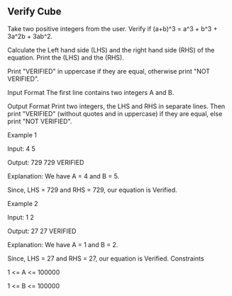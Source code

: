 ## Verify Cube

Take two positive integers from the user. Verify if (a+b)^3 = a^3 + b^3 + 3a^2b + 3ab^2.

Calculate the Left hand side (LHS) and the right hand side (RHS) of the equation. Print the (LHS) and the (RHS).

Print "VERIFIED" in uppercase if they are equal, otherwise print "NOT VERIFIED".

Input Format
The first line contains two integers A and B.

Output Format
Print two integers, the LHS and RHS in separate lines.
Then print "VERIFIED" (without quotes and in uppercase) if they are equal, else print "NOT VERIFIED".

Example 1

Input:
4 5

Output:
729
729
VERIFIED

Explanation:
We have A = 4 and B = 5.

Since, LHS = 729 and RHS = 729, our equation is Verified.

Example 2

Input:
1 2

Output:
27
27
VERIFIED

Explanation:
We have A = 1 and B = 2.

Since, LHS = 27 and RHS = 27, our equation is Verified.
Constraints

1 <= A <= 100000

1 <= B <= 100000
